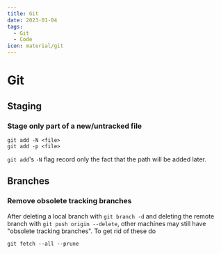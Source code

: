 ```yaml
---
title: Git
date: 2023-01-04
tags:
  - Git
  - Code
icon: material/git
---
```


# Git

## Staging

### Stage only part of a new/untracked file

```shell
git add -N <file>
git add -p <file>
```

`git add`'s `-N` flag record only the fact that the path will be added later.

## Branches

### Remove obsolete tracking branches

After deleting a local branch with `git branch -d`
and deleting the remote branch with `git push origin --delete`,
other machines may still have "obsolete tracking branches".
To get rid of these do

```shell
git fetch --all --prune
```
